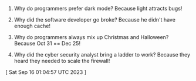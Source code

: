  
1. Why do programmers prefer dark mode? Because light attracts bugs!

2. Why did the software developer go broke? Because he didn't have enough cache!

3. Why do programmers always mix up Christmas and Halloween? Because Oct 31 == Dec 25!

4. Why did the cyber security analyst bring a ladder to work? Because they heard they needed to scale the firewall!
 
[ 
Sat Sep 16 01:04:57 UTC 2023
 ]
